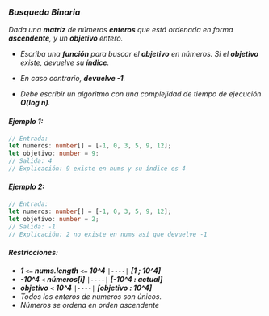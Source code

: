 ### _Busqueda Binaria_
_Dada una **matriz** de números **enteros** que está ordenada en forma **ascendente**, y un **objetivo** entero._

- _Escriba una **función** para buscar el **objetivo** en números. Si el **objetivo** existe, devuelve su **índice**._

- _En caso contrario, **devuelve -1**._

-   _Debe escribir un algoritmo con una complejidad de tiempo de ejecución **O(log n)**._

#### _Ejemplo 1:_

```typescript
// Entrada:
let numeros: number[] = [-1, 0, 3, 5, 9, 12];
let objetivo: number = 9;
// Salida: 4
// Explicación: 9 existe en nums y su índice es 4
```

#### _Ejemplo 2:_

```typescript
// Entrada:
let numeros: number[] = [-1, 0, 3, 5, 9, 12];
let objetivo: number = 2;
// Salida: -1
// Explicación: 2 no existe en nums así que devuelve -1
```

#### _Restricciones:_

-   _**1** `<=` **nums.length** `<=` **10^4** `|----|` **[1 ; 10^4]**_
-   _**-10^4** `<` **números[i]** `|----|` **[-10^4 : actual]**_
-  _**objetivo** `<` **10^4** `|----|` **[objetivo : 10^4]**_
-   _Todos los enteros de numeros son únicos._
-   _Números se ordena en orden ascendente_
